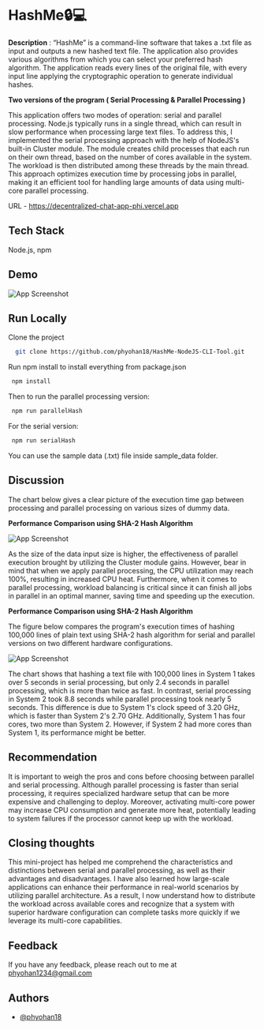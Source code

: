 
# HashMe🔒💻

**Description** : “HashMe” is a command-line software that takes a .txt file as input and outputs a new hashed text file. The application also provides various algorithms from which you can select your preferred hash algorithm. The application reads every lines of the original file, with every input line applying the cryptographic operation to generate individual hashes.

**Two versions of the program ( Serial Processing & Parallel Processing )**

This application offers two modes of operation: serial and parallel processing. Node.js typically runs in a single thread, which can result in slow performance when processing large text files. To address this, I implemented the serial processing approach with the help of NodeJS's built-in Cluster module. The module creates child processes that each run on their own thread, based on the number of cores available in the system. The workload is then distributed among these threads by the main thread. This approach optimizes execution time by processing jobs in parallel, making it an efficient tool for handling large amounts of data using multi-core parallel processing.


URL - https://decentralized-chat-app-phi.vercel.app
## Tech Stack

Node.js, npm 

## Demo

![App Screenshot](https://i.ibb.co/1X30XQj/Recording-2.gif)

## Run Locally

Clone the project

```bash
  git clone https://github.com/phyohan18/HashMe-NodeJS-CLI-Tool.git
```

Run npm install to install everything from package.json

```bash
 npm install
```

Then to run the parallel processing version:

```bash
 npm run parallelHash
```
For the serial version:

```bash
 npm run serialHash
```

You can use the sample data (.txt) file inside sample_data folder.

## Discussion

The chart below gives a clear picture of the execution time gap between processing and parallel processing on various sizes of dummy data.


**Performance Comparison using SHA-2 Hash Algorithm**

![App Screenshot](https://i.ibb.co/tCdq3Bw/Picture1.png)

As the size of the data input size is higher, the effectiveness of parallel execution brought by utilizing the Cluster module gains. However, bear in mind that when we apply parallel processing, the CPU utilization may reach 100%, resulting in increased CPU heat. Furthermore, when it comes to parallel processing, workload balancing is critical since it can finish all jobs in parallel in an optimal manner, saving time and speeding up the execution. 

**Performance Comparison using SHA-2 Hash Algorithm**

The figure below compares the program's execution times of hashing 100,000 lines of plain text using SHA-2 hash algorithm for serial and parallel versions on two different hardware configurations.

![App Screenshot](https://i.ibb.co/YbqYGdd/Picture2.png)

The chart shows that hashing a text file with 100,000 lines in System 1 takes over 5 seconds in serial processing, but only 2.4 seconds in parallel processing, which is more than twice as fast. In contrast, serial processing in System 2 took 8.8 seconds while parallel processing took nearly 5 seconds. This difference is due to System 1's clock speed of 3.20 GHz, which is faster than System 2's 2.70 GHz. Additionally, System 1 has four cores, two more than System 2. However, if System 2 had more cores than System 1, its performance might be better.

## Recommendation
It is important to weigh the pros and cons before choosing between parallel and serial processing. Although parallel processing is faster than serial processing, it requires specialized hardware setup that can be more expensive and challenging to deploy. Moreover, activating multi-core power may increase CPU consumption and generate more heat, potentially leading to system failures if the processor cannot keep up with the workload.

## Closing thoughts

This mini-project has helped me comprehend the characteristics and distinctions between serial and parallel processing, as well as their advantages and disadvantages. I have also learned how large-scale applications can enhance their performance in real-world scenarios by utilizing parallel architecture. As a result, I now understand how to distribute the workload across available cores and recognize that a system with superior hardware configuration can complete tasks more quickly if we leverage its multi-core capabilities.

## Feedback

If you have any feedback, please reach out to me at phyohan1234@gmail.com


## Authors

- [@phyohan18](https://www.github.com/phyohan18)
